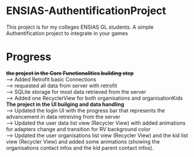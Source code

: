 # ENSIAS-AuthentificationProject
This project is for my colleges ENSIAS GL students.
A simple Authentification project to integrate in your games
# Progress
<strike><b>the project in the Core Functionalities building step</b></strike></br>
  --> Added Retrofit basic Connections </br>
  --> requested all data from server with retrofit</br>
  --> SQLite storage for most data retrieved from the server</br>
  --> Added one RecyclerView for both organisations and organisationKids</br>
  <b>The project in the UI builging and data handling</b> </br>
  --> Updated the login UI with the progress bar that represents the advancement in data retreiving from the server</br>
  --> Updated the user data list view (Recycler View) with added animations for adapters change and transition for RV background color</br>
  --> Updated the user organisations  list view (Recycler View) and the kid list view (Recycler View) and added some animations (showing the organisations contact infos and the kid parent contact infos).
